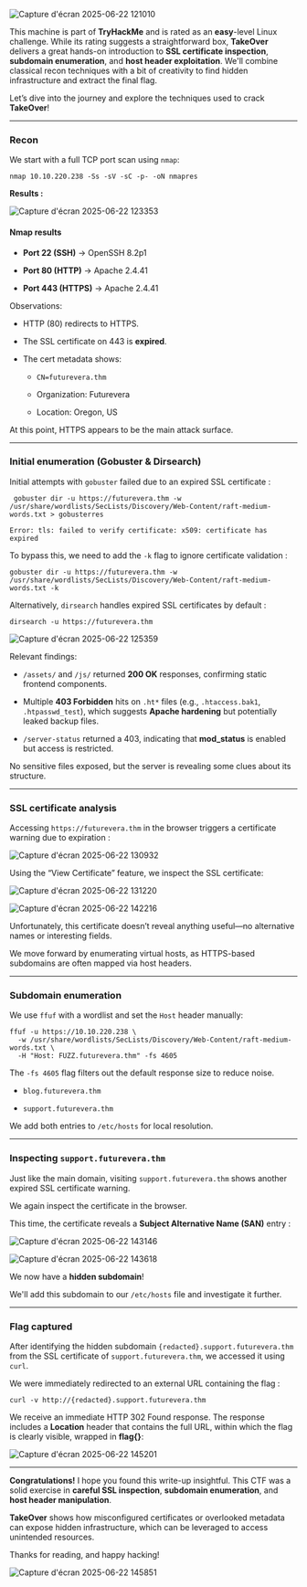 
![Capture d'écran 2025-06-22 121010](https://github.com/user-attachments/assets/82759c36-c8b5-40aa-9b70-90f58211b712)

This machine is part of **TryHackMe** and is rated as an **easy**-level Linux challenge. While its rating suggests a straightforward box, **TakeOver** delivers a great hands-on introduction to **SSL certificate inspection**, **subdomain enumeration**, and **host header exploitation**. We'll combine classical recon techniques with a bit of creativity to find hidden infrastructure and extract the final flag.

Let’s dive into the journey and explore the techniques used to crack **TakeOver**!

---

### Recon


We start with a full TCP port scan using `nmap`:
```
nmap 10.10.220.238 -Ss -sV -sC -p- -oN nmapres
```

**Results :**

![Capture d'écran 2025-06-22 123353](https://github.com/user-attachments/assets/8af2d187-b40a-4fed-9146-6bb4ef77df00)

#### Nmap results

- **Port 22 (SSH)** → OpenSSH 8.2p1
    
- **Port 80 (HTTP)** → Apache 2.4.41
    
- **Port 443 (HTTPS)** → Apache 2.4.41
    

Observations:

- HTTP (80) redirects to HTTPS.
    
- The SSL certificate on 443 is **expired**.
    
- The cert metadata shows:
    
    - `CN=futurevera.thm`
        
    - Organization: Futurevera
        
    - Location: Oregon, US
        

At this point, HTTPS appears to be the main attack surface.

---

### Initial enumeration (Gobuster & Dirsearch)

Initial attempts with `gobuster` failed due to an expired SSL certificate :

```
 gobuster dir -u https://futurevera.thm -w /usr/share/wordlists/SecLists/Discovery/Web-Content/raft-medium-words.txt > gobusterres
```
	Error: tls: failed to verify certificate: x509: certificate has expired

To bypass this, we need to add the `-k` flag to ignore certificate validation :

```
gobuster dir -u https://futurevera.thm -w /usr/share/wordlists/SecLists/Discovery/Web-Content/raft-medium-words.txt -k
```

Alternatively, `dirsearch` handles expired SSL certificates by default :

```
dirsearch -u https://futurevera.thm
```

![Capture d'écran 2025-06-22 125359](https://github.com/user-attachments/assets/9304e6ad-56c0-4113-a353-768887075fee)

Relevant findings:

- `/assets/` and `/js/` returned **200 OK** responses, confirming static frontend components.

- Multiple **403 Forbidden** hits on `.ht*` files (e.g., `.htaccess.bak1`, `.htpasswd_test`), which suggests **Apache hardening** but potentially leaked backup files.

- `/server-status` returned a 403, indicating that **mod_status** is enabled but access is restricted.

No sensitive files exposed, but the server is revealing some clues about its structure.


---

### SSL certificate analysis

Accessing `https://futurevera.thm` in the browser triggers a certificate warning due to expiration :

![Capture d'écran 2025-06-22 130932](https://github.com/user-attachments/assets/b4e9959e-6ce5-4e6d-b193-de70b1f760fd)

Using the “View Certificate” feature, we inspect the SSL certificate:

![Capture d'écran 2025-06-22 131220](https://github.com/user-attachments/assets/49ef7420-702d-40c1-aa6a-3dcf7238df79)

![Capture d'écran 2025-06-22 142216](https://github.com/user-attachments/assets/89ff4e3b-d48c-4345-a2f5-345f7d51d5e0)

Unfortunately, this certificate doesn’t reveal anything useful—no alternative names or interesting fields.

We move forward by enumerating virtual hosts, as HTTPS-based subdomains are often mapped via host headers.

---

### Subdomain enumeration 

We use `ffuf` with a wordlist and set the `Host` header manually:

```
ffuf -u https://10.10.220.238 \
  -w /usr/share/wordlists/SecLists/Discovery/Web-Content/raft-medium-words.txt \
  -H "Host: FUZZ.futurevera.thm" -fs 4605
```

The `-fs 4605` flag filters out the default response size to reduce noise.

- `blog.futurevera.thm`
   
- `support.futurevera.thm`

We add both entries to `/etc/hosts` for local resolution.

---
### Inspecting `support.futurevera.thm`

Just like the main domain, visiting `support.futurevera.thm` shows another expired SSL certificate warning.

We again inspect the certificate in the browser.

This time, the certificate reveals a **Subject Alternative Name (SAN)** entry :

![Capture d'écran 2025-06-22 143146](https://github.com/user-attachments/assets/6f5c4773-f784-422f-9c24-7b58133bddcd)

![Capture d'écran 2025-06-22 143618](https://github.com/user-attachments/assets/c9fdfe9b-18e9-48b3-8a23-e2eccdc43dc2)

We now have a **hidden subdomain**!

We'll add this subdomain to our `/etc/hosts` file and investigate it further.

---

### Flag captured 

After identifying the hidden subdomain `{redacted}.support.futurevera.thm` from the SSL certificate of `support.futurevera.thm`, we accessed it using `curl`.

We were immediately redirected to an external URL containing the flag :

```
curl -v http://{redacted}.support.futurevera.thm
```

We receive an immediate HTTP 302 Found response. The response includes a **Location** header that contains the full URL, within which the flag is clearly visible, wrapped in **flag{}**:

![Capture d'écran 2025-06-22 145201](https://github.com/user-attachments/assets/9b00ca44-2a12-41a9-92d6-46145703b32b)

---


**Congratulations!** I hope you found this write-up insightful. This CTF was a solid exercise in **careful SSL inspection**, **subdomain enumeration**, and **host header manipulation**.

**TakeOver** shows how misconfigured certificates or overlooked metadata can expose hidden infrastructure, which can be leveraged to access unintended resources.

Thanks for reading, and happy hacking! 

![Capture d'écran 2025-06-22 145851](https://github.com/user-attachments/assets/9731f135-2c16-4167-88f5-b48c5636d52b)

